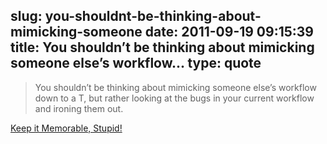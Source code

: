 slug: you-shouldnt-be-thinking-about-mimicking-someone
date: 2011-09-19 09:15:39
title: You shouldn’t be thinking about mimicking someone else’s workflow...
type: quote
---

> You shouldn’t be thinking about mimicking someone else’s workflow down to a T, but rather looking at the bugs in your current workflow and ironing them out.

[Keep it Memorable, Stupid!](http://www.macstories.net/stories/keep-it-memorable-stupid/)
